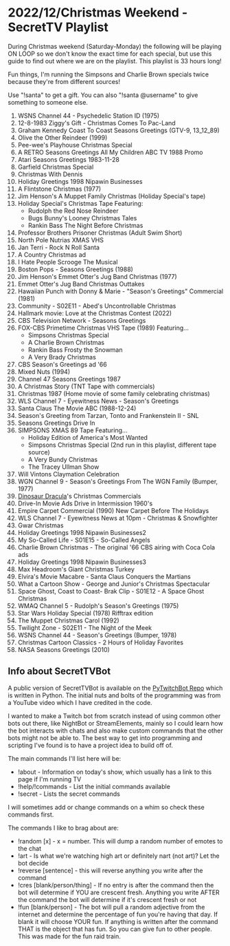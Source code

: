 # 2022/12/Christmas Weekend - SecretTV Playlist

During Christmas weekend (Saturday-Monday) the following will be playing ON LOOP so we don't know the exact time for each special, but use this guide to find out where we are on the playlist.  This playlist is 33 hours long!

Fun things, I'm running the Simpsons and Charlie Brown specials twice because they're from different sources!

Use "!santa" to get a gift.  You can also "!santa @username" to give something to someone else.

1. WSNS Channel 44 - Psychedelic Station ID (1975)
2. 12-8-1983 Ziggy's Gift - Christmas Comes To Pac-Land
3. Graham Kennedy Coast To Coast Seasons Greetings (GTV-9, 13_12_89)
4. Olive the Other Reindeer (1999)
5. Pee-wee's Playhouse Christmas Special
6. A RETRO Seasons Greetings All My Children ABC TV 1988 Promo
7. Atari Seasons Greetings 1983-11-28
8. Garfield Christmas Special
9. Christmas With Dennis
10. Holiday Greetings 1998 Nipawin Businesses
11. A Flintstone Christmas (1977)
12. Jim Henson's A Muppet Family Christmas (Holiday Special's tape)
13. Holiday Special's Christmas Tape Featuring:
    - Rudolph the Red Nose Reindeer
    - Bugs Bunny's Looney Christmas Tales
    - Rankin Bass The Night Before Christmas
14. Professor Brothers Prisoner Christmas (Adult Swim Short)
15. North Pole Nutrias XMAS VHS
16. Jan Terri - Rock N Roll Santa
17. A Country Christmas ad
18. I Hate People Scrooge The Musical
19. Boston Pops - Seasons Greetings (1988)
20. Jim Henson's Emmet Otter's Jug Band Christmas (1977)
21. Emmet Otter's Jug Band Christmas Outtakes
22. Hawaiian Punch with Donny & Marie - "Season's Greetings" Commercial (1981)
23. Community - S02E11 - Abed's Uncontrollable Christmas
24. Hallmark movie: Love at the Christmas Contest (2022)
25. CBS Television Network - Seasons Greetings
26. FOX-CBS Primetime Christmas VHS Tape (1989) Featuring...
    - Simpsons Christmas Special
    - A Charlie Brown Christmas
    - Rankin Bass Frosty the Snowman
    - A Very Brady Christmas
27. CBS Season's Greetings ad '66
28. Mixed Nuts (1994)
29. Channel 47 Seasons Greetings 1987
30. A Christmas Story (TNT Tape with commercials)
31. Christmas 1987 (Home movie of some family celebrating christmas)
32. WLS Channel 7 - Eyewitness News - Season's Greetings
33. Santa Claus The Movie ABC (1988-12-24)
34. Season's Greeting from Tarzan, Tonto and Frankenstein II - SNL
35. Seasons Greetings Drive In
36. SIMPSONS XMAS 89 Tape Featuring...
     - Holiday Edition of America's Most Wanted
     - Simpsons Christmas Special (2nd run in this playlist, different tape source)
     - A Very Bundy Christmas
     - The Tracey Ullman Show
37. Will Vintons Claymation Celebration
38. WGN Channel 9 - Season's Greetings From The WGN Family (Bumper, 1977)
39. [Dinosaur Dracula](https://dinosaurdracula.com/)'s Christmas Commercials
40. Drive-In Movie Ads Drive in Intermission 1960's
41. Empire Carpet Commercial (1990) New Carpet Before The Holidays
42. WLS Channel 7 - Eyewitness News at 10pm - Christmas & Snowfighter
43. Gwar Christmas
44. Holiday Greetings 1998 Nipawin Businesses2
45. My So-Called Life - S01E15 - So-Called Angels
46. Charlie Brown Christmas - The original '66 CBS airing with Coca Cola ads
47. Holiday Greetings 1998 Nipawin Businesses3
48. Max Headroom's Giant Christmas Turkey
49. Elvira's Movie Macabre - Santa Claus Conquers the Martians
50. What a Cartoon Show - George and Junior's Christmas Spectacular
51. Space Ghost, Coast to Coast- Brak Clip - S01E12 - A Space Ghost Christmas
52. WMAQ Channel 5 - Rudolph's Season's Greetings (1975)
53. Star Wars Holiday Special (1978) Rifftrax edition
54. The Muppet Christmas Carol (1992)
55. Twilight Zone - S02E11 - The Night of the Meek
56. WSNS Channel 44 - Season's Greetings (Bumper, 1978)
57. Christmas Cartoon Classics - 2 Hours of Holiday Favorites
58. NASA Seasons Greetings (2010)


## Info about SecretTVBot

A public version of SecretTVBot is available on the [PyTwitchBot Repo](https://github.com/awbored/PyTwitchBot) which is written in Python.  The initial nuts and bolts of the programming was from a YouTube video which I have credited in the code.

I wanted to make a Twitch bot from scratch instead of using common other bots out there, like NightBot or StreamElements, mainly so I could learn how the bot interacts with chats and also make custom commands that the other bots might not be able to.  The best way to get into programming and scripting I've found is to have a project idea to build off of.

The main commands I'll list here will be:

 - !about - Information on today's show, which usually has a link to this page if I'm running TV
 - !help/!commands - List the initial commands available
 - !secret - Lists the secret commands

I will sometimes add or change commands on a whim so check these commands first.

The commands I like to brag about are:

 - !random [x] - x = number.  This will dump a random number of emotes to the chat
 - !art - Is what we're watching high art or definitely nart (not art)?  Let the bot decide
 - !reverse [sentence] - this will reverse anything you write after the command
 - !cres [blank/person/thing] - If no entry is after the command then the bot will determine if YOU are crescent fresh.  Anything you write AFTER the command the bot will determine if it's crescent fresh or not
 - !fun [blank/person] - The bot will pull a random adjective from the internet and determine the percentage of fun you're having that day.  If blank it will choose YOUR fun.  If anything is written after the command THAT is the object that has fun.  So you can give fun to other people.  This was made for the fun raid train.
